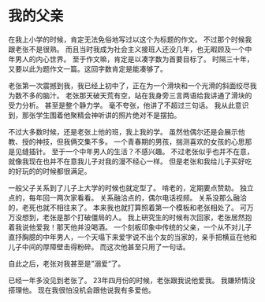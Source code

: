 # 我的父亲

在我上小学的时候，肯定无法免俗地写过以这个为标题的作文。
不过那个时候我跟老张不是很熟。
而且当时我成为社会主义接班人还没几年，也无暇顾及一个中年男人的内心世界。
至于作文嘛，肯定是以凑字数为首要目标了。
时隔三十年，又要以此为题作文一篇。这回字数肯定是能凑够了。

老张第一次震撼到我，我已经上初中了，正在为一个滑块和一个光滑的斜面绞尽我为数不多的脑汁。
老张那天破天荒有空，站在我身旁三言两语给我讲通了滑块的受力分析。
甚至是整个静力学。
毫不夸张，他讲了不超过三句话。
我从此意识到，那张学生围着他聚精会神听讲的照片绝对不是摆拍。

不过大多数时候，还是老张上他的班，我上我的学。
虽然他偶尔还是会展示他教、授的神技，但我俩交集不多。
一个青春期的男孩，揣测喜欢的女孩的心思那是见缝插针。
至于一个中年男人的生活？不感兴趣。
不过老张似乎也并不在意，就像我现在也并不在意我儿子对我的漫不经心一样。
但是老张和我给儿子买好吃的好玩的的时候都很满足。

一般父子关系到了儿子上大学的时候也就定型了。
啃老的，定期要点赞助。
独立点的，每年回一两次家看看。
关系融洽点的，偶尔电话视频。
关系没那么融洽的，老死也就不相往来了。
本来我也就打算照着第一个模板和老张相处了。
可万万没想到，老张是那个打破僵局的人。
我上研究生的时候有次回家，老张居然抱着我说他爱我！那天他并没喝酒。
一个刻板印象中传统的父亲，一个从不对儿子直抒胸臆的中年男人，一个天塌下来爱字说不出个友的当家的，亲手把横亘在他和儿子中间的厚障壁击得粉碎。
而这次他甚至只用了一句话。

自此之后，老张对我甚至是”溺爱“了。



已经一年多没见到老张了。
23年四月份的时候，老张跟我说他爱我。
我嫌矫情没搭理他。
现在我很怕没机会跟他说我有多爱他。
